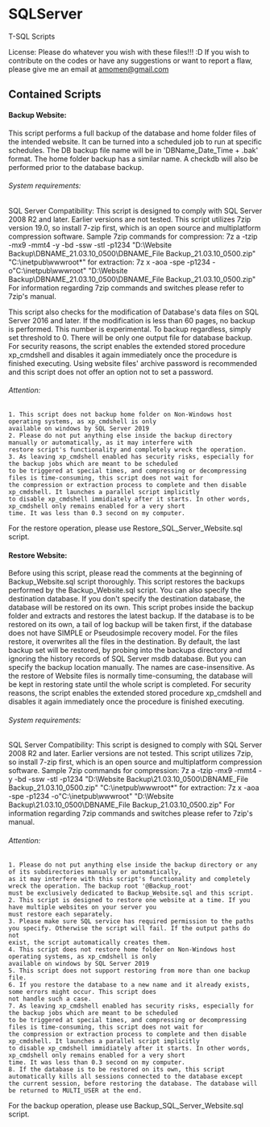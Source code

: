 # SQLServer
T-SQL Scripts


License: Please do whatever you wish with these files!!! :D
If you wish to contribute on the codes or have any suggestions or want to report a flaw,
please give me an email at amomen@gmail.com

## Contained Scripts

#### Backup Website:

This script performs a full backup of the database and home folder files of the intended website. It can be turned into a
scheduled job to run at specific schedules. The DB backup file name will be in 'DBName_Date_Time + .bak' format.
The home folder backup has a similar name. A checkdb will also be performed prior to the database backup. 

###### System requirements:
SQL Server Compatibility: This script is designed to comply with SQL Server 2008 R2 and later. Earlier versions are not tested.
This script utilizes 7zip version 19.0, so install 7-zip first, which is an open source and multiplatform compression software.
Sample 7zip commands
	for compression:
	7z a -tzip -mx9 -mmt4 -y -bd -ssw -stl  -p1234 "D:\Website Backup\DBNAME_21.03.10_0500\DBNAME_File Backup_21.03.10_0500.zip" "C:\inetpub\wwwroot\*"
	for extraction:
	7z x -aoa -spe -p1234 -o"C:\inetpub\wwwroot" "D:\Website Backup\DBNAME_21.03.10_0500\DBNAME_File Backup_21.03.10_0500.zip"
For information regarding 7zip commands and switches please refer to 7zip's manual.

This script also checks for the modification of Database's data files on SQL Server 2016 and later. If the modification is less than 60 pages,
no backup is performed. This number is experimental. To backup regardless, simply set threshold to 0. There will be
only one output file for database backup. For security reasons, the script enables the extended stored procedure xp_cmdshell
and disables it again immediately once the procedure is finished executing. Using website files' archive password is
recommended and this script does not offer an option not to set a password.															

###### Attention: 

	1. This script does not backup home folder on Non-Windows host operating systems, as xp_cmdshell is only
	available on windows by SQL Server 2019
	2. Please do not put anything else inside the backup directory manually or automatically, as it may interfere with
	restore script's functionality and completely wreck the operation.
	3. As leaving xp_cmdshell enabled has security risks, especially for the backup jobs which are meant to be scheduled
	to be triggered at special times, and compressing or decompressing files is time-consuming, this script does not wait for
	the compression or extraction process to complete and then disable xp_cmdshell. It launches a parallel script implicitly
	to disable xp_cmdshell immidiately after it starts. In other words, xp_cmdshell only remains enabled for a very short
	time. It was less than 0.3 second on my computer.

For the restore operation, please use Restore_SQL_Server_Website.sql script.

#### Restore Website:

Before using this script, please read the comments at the beginning of Backup_Website.sql script thoroughly.
This script restores the backups performed by the Backup_Website.sql script. You can also specify the destination
database. If you don't specify the destination database, the database will be restored on its own. This script
probes inside the backup folder and extracts and restores the latest backup. If the database is to be restored
on its own, a tail of log backup will be taken first, if the database does not have SIMPLE or Pseudosimple
recovery model. For the files restore, it overwrites all the files in the destination. By default, the last 
backup set will be restored, by probing into the backups directory and ignoring the history records of SQL Server
msdb database. But you can specify the backup location manually. The names are case-insensitive. As the restore
of Website files is normally time-consuming, the database will be kept in restoring state until the whole script
is completed. For security reasons, the script enables the extended stored procedure xp_cmdshell
and disables it again immediately once the procedure is finished executing.

###### System requirements:
SQL Server Compatibility: This script is designed to comply with SQL Server 2008 R2 and later. Earlier versions are not tested.
This script utilizes 7zip, so install 7-zip first, which is an open source and multiplatform compression software.
Sample 7zip commands
	for compression:
	7z a -tzip -mx9 -mmt4 -y -bd -ssw -stl  -p1234 "D:\Website Backup\21.03.10_0500\DBNAME_File Backup_21.03.10_0500.zip" "C:\inetpub\wwwroot\*"
	for extraction:
	7z x -aoa -spe -p1234 -o"C:\inetpub\wwwroot" "D:\Website Backup\21.03.10_0500\DBNAME_File Backup_21.03.10_0500.zip"
For information regarding 7zip commands and switches please refer to 7zip's manual.

###### Attention: 	

	1. Please do not put anything else inside the backup directory or any of its subdirectories manually or automatically, 
	as it may interfere with this script's functionality and completely wreck the operation. The backup root '@Backup_root'
	must be exclusively dedicated to Backup_Website.sql and this script.
	2. This script is designed to restore one website at a time. If you have multiple websites on your server you
	must restore each separately.
	3. Please make sure SQL service has required permission to the paths you specify. Otherwise the script will fail. If the output paths do not
	exist, the script automatically creates them.
	4. This script does not restore home folder on Non-Windows host operating systems, as xp_cmdshell is only
	available on windows by SQL Server 2019
	5. This script does not support restoring from more than one backup file.
	6. If you restore the database to a new name and it already exists, some errors might occur. This script does
	not handle such a case.
	7. As leaving xp_cmdshell enabled has security risks, especially for the backup jobs which are meant to be scheduled
	to be triggered at special times, and compressing or decompressing files is time-consuming, this script does not wait for
	the compression or extraction process to complete and then disable xp_cmdshell. It launches a parallel script implicitly
	to disable xp_cmdshell immidiately after it starts. In other words, xp_cmdshell only remains enabled for a very short
	time. It was less than 0.3 second on my computer.
	8. If the database is to be restored on its own, this script automatically kills all sessions connected to the database except
	the current session, before restoring the database. The database will be returned to MULTI_USER at the end.

For the backup operation, please use Backup_SQL_Server_Website.sql script.
